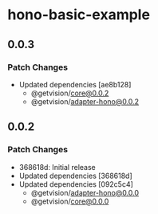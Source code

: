 # hono-basic-example

## 0.0.3

### Patch Changes

- Updated dependencies [ae8b128]
  - @getvision/core@0.0.2
  - @getvision/adapter-hono@0.0.2

## 0.0.2

### Patch Changes

- 368618d: Initial release
- Updated dependencies [368618d]
- Updated dependencies [092c5c4]
  - @getvision/adapter-hono@0.0.0
  - @getvision/core@0.0.0
